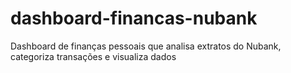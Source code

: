 # dashboard-financas-nubank
Dashboard de finanças pessoais que analisa extratos do Nubank, categoriza transações e visualiza dados
